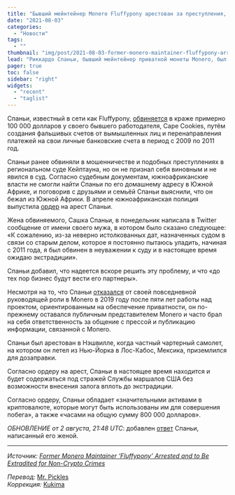 ```yaml
---
title: "Бывший мейнтейнер Monero Fluffypony арестован за преступления, не связанные с криптовалютой Monero"
date: "2021-08-03"
categories:
  - "Новости"
tags:
  - ""
thumbnail: "img/post/2021-08-03-former-monero-maintainer-fluffypony-arrested-and-to-be-extradited-for-non-crypto-crimes/01.jpg"
lead: "Риккардо Спаньи, бывший мейнтейнер приватной монеты Monero, был арестован в городе Нэшвилл, штат Теннеси. Это произошло 20 июля. Он будет экстрадирован в Южную Африку для предъявления обвинений в мошенничестве, не связанном с криптовалютой."
pager: true
toc: false
sidebar: "right"
widgets:
  - "recent"
  - "taglist"
---
```


Спаньи, известный в сети как Fluffypony, [обвиняется](https://storage.courtlistener.com/recap/gov.uscourts.tnmd.87126/gov.uscourts.tnmd.87126.3.0_1.pdf) в краже примерно 100 000 долларов у своего бывшего работодателя, Cape Cookies, путём создания фальшивых счетов от вымышленных лиц и перенаправления платежей на свои личные банковские счета в период с 2009 по 2011 год.

Спаньи ранее обвиняли в мошенничестве и подобных преступлениях в региональном суде Кейптауна, но он не признал себя виновным и не явился в суд. Согласно судебным документам, южноафриканские власти не смогли найти Спаньи по его домашнему адресу в Южной Африке, и поговорив с друзьями и семьёй Спаньи выяснили, что он бежал из Южной Африки. В апреле южноафриканская полиция выпустила [ордер](https://www.saps.gov.za/journal/sdetails.php?jid=13981#) на арест Спаньи.

Жена обвиняемого, Сашка Спаньи, в понедельник написала в Twitter сообщение от имени своего мужа, в котором было сказано следующее: «К сожалению, из-за неверно истолкованных дат, назначенных судом в связи со старым делом, которое я постоянно пытаюсь уладить, начиная с 2011 года, я был обвинен в неуважении к суду и в настоящее время ожидаю экстрадиции».

Спаньи добавил, что надеется вскоре решить эту проблему, и что «до тех пор бизнес будут вести его партнеры».

Несмотря на то, что Спаньи [отказался](https://www.coindesk.com/moneros-fluffypony-steps-down-as-lead-maintainer-of-privacy-coin-project) от своей повседневной руководящей роли в Monero в 2019 году после пяти лет работы над проектом, ориентированным на обеспечение приватности, он по-прежнему оставался публичным представителем Monero и часто брал на себя ответственность за общение с прессой и публикацию информации, связанной с Monero.

Спаньи был арестован в Нэшвилле, когда частный чартерный самолет, на котором он летел из Нью-Йорка в Лос-Кабос, Мексика, приземлился для дозаправки.

Согласно ордеру на арест, Спаньи в настоящее время находится и будет содержаться под стражей Службы маршалов США без возможности внесения залога вплоть до экстрадиции.

Согласно ордеру, Спаньи обладает «значительными активами в криптовалюте, которые могут быть использованы им для совершения побега», а также «часами на общую сумму 800 000 долларов».

_ОБНОВЛЕНИЕ от 2 августа, 21:48 UTC_: добавлен [ответ](https://twitter.com/Spatzipantz/status/1422304460278276096?s=19) Спаньи, написанный его женой.

---

_Источник: [Former Monero Maintainer ‘Fluffypony’ Arrested and to Be Extradited for Non-Crypto Crimes](https://www.coindesk.com/markets/2021/08/02/former-monero-maintainer-fluffypony-arrested-and-to-be-extradited-for-non-crypto-crimes/)_

_Перевод:_
[Mr. Pickles](https://t.me/v1docq47)  
_Коррекция:_
[Kukima](https://t.me/Kukima)
